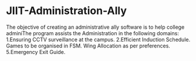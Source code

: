 # JIIT-Administration-Ally
The objective of creating an administrative ally software is to help college adminiThe program assists the Administration in the following domains: 1.Ensuring CCTV surveillance at the campus. 2.Efficient Induction Schedule. Games to be organised in FSM. Wing Allocation as per preferences. 5.Emergency Exit Guide.
